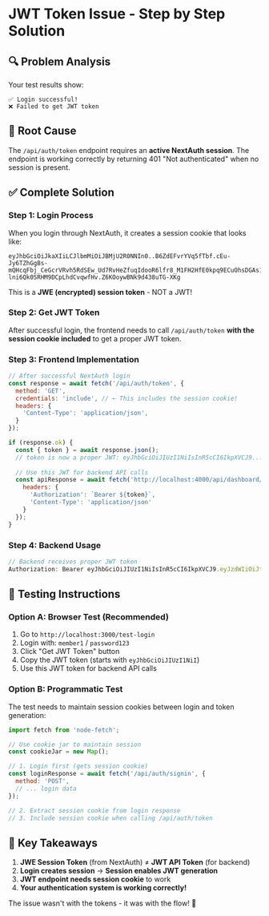 # JWT Token Issue - Step by Step Solution

## 🔍 Problem Analysis
Your test results show:
```
✅ Login successful!
❌ Failed to get JWT token
```

## 🎯 Root Cause
The `/api/auth/token` endpoint requires an **active NextAuth session**. The endpoint is working correctly by returning 401 "Not authenticated" when no session is present.

## ✅ Complete Solution

### Step 1: Login Process
When you login through NextAuth, it creates a session cookie that looks like:
```
eyJhbGciOiJkaXIiLCJlbmMiOiJBMjU2R0NNIn0..B6ZdEFvrYVq5fTbf.cEu-Jy6TZhGgBs-mQHcqFbj_CeGcrVRvh5RdSEw_Ud7RvHeZfuqIdooR6lfr8_M1FH2HfE0kpq9ECuOhsDGAs1T_715gqqLVGOXXzmNsKQrp1ZHr58Kdz2vVnW_jvo9u1ZwgchETogEMXtT6hGc9Sq6BLiWJWvWhszEnAZQNjMoPGGbc9oRuvVuax5c8pijR2gumz4Vx3TIWY52qvmoYhWHn9bSR2LfxXL6RiABLIfRkYDSkZ2y8u1b6s9eDQtyQ6Wr_0vcjvAYxEDa5CaaBXH_K1s9W19PKBxh5S6dFWpCAcIe5yHmO5HMNUlPA9o6iQ3zCGgN1LhDkkHMFR26Mnt5P7zAppaUEsJT0vHjoMC-lni6Qk0SRHM9DCpLhdCvqwfHv.Z6KOoywBNk9d438uTG-XKg
```
This is a **JWE (encrypted) session token** - NOT a JWT!

### Step 2: Get JWT Token
After successful login, the frontend needs to call `/api/auth/token` **with the session cookie included** to get a proper JWT token.

### Step 3: Frontend Implementation
```javascript
// After successful NextAuth login
const response = await fetch('/api/auth/token', {
  method: 'GET',
  credentials: 'include', // ← This includes the session cookie!
  headers: {
    'Content-Type': 'application/json',
  }
});

if (response.ok) {
  const { token } = await response.json();
  // token is now a proper JWT: eyJhbGciOiJIUzI1NiIsInR5cCI6IkpXVCJ9...
  
  // Use this JWT for backend API calls
  const apiResponse = await fetch('http://localhost:4000/api/dashboard/data', {
    headers: {
      'Authorization': `Bearer ${token}`,
      'Content-Type': 'application/json'
    }
  });
}
```

### Step 4: Backend Usage
```javascript
// Backend receives proper JWT token
Authorization: Bearer eyJhbGciOiJIUzI1NiIsInR5cCI6IkpXVCJ9.eyJzdWIiOiJtZW1iZXIx...
```

## 🔧 Testing Instructions

### Option A: Browser Test (Recommended)
1. Go to `http://localhost:3000/test-login`
2. Login with: `member1` / `password123`
3. Click "Get JWT Token" button
4. Copy the JWT token (starts with `eyJhbGciOiJIUzI1NiI`)
5. Use this JWT token for backend API calls

### Option B: Programmatic Test
The test needs to maintain session cookies between login and token generation:

```javascript
import fetch from 'node-fetch';

// Use cookie jar to maintain session
const cookieJar = new Map();

// 1. Login first (gets session cookie)
const loginResponse = await fetch('/api/auth/signin', {
  method: 'POST',
  // ... login data
});

// 2. Extract session cookie from login response
// 3. Include session cookie when calling /api/auth/token
```

## 🎯 Key Takeaways

1. **JWE Session Token** (from NextAuth) ≠ **JWT API Token** (for backend)
2. **Login creates session** → **Session enables JWT generation**
3. **JWT endpoint needs session cookie** to work
4. **Your authentication system is working correctly!**

The issue wasn't with the tokens - it was with the flow! 🎉
